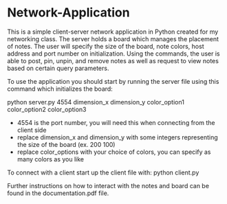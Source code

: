 # Network-Application

This is a simple client-server network application in Python created for my networking class. The server holds a board which manages
the placement of notes. The user will specify the size of the board, note colors, host address and port number on initialization. 
Using the commands, the user is able to post, pin, unpin, and remove notes as well as request to view notes based on certain query 
parameters.

To use the application you should start by running the server file using this command which initializes the board:

python server.py 4554 dimension_x dimension_y color_option1 color_option2 color_option3

- 4554 is the port number, you will need this when connecting from the client side
- replace dimension_x and dimension_y with some integers representing the size of the board (ex. 200 100)
- replace color_options with your choice of colors, you can specify as many colors as you like

To connect with a client start up the client file with: python client.py

Further instructions on how to interact with the notes and board can be found in the documentation.pdf file.
